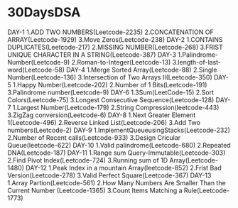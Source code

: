 # 30DaysDSA
DAY-1
1.ADD TWO NUMBERS(Leetcode-2235)
2.CONCATENATION OF ARRAY(Leetcode-1929)
3.Move Zeros(Leetcode-238)
 DAY-2 
 1.CONTAINS DUPLICATES(Leetcode-217) 2.MISSING NUMBER(Leetcode-268) 3.FRIST UNIQUE CHARACTER IN A STRING(Leetcode-387)
 DAY-3
 1.Palindrome-Number(Leetcode-9)
 2.Roman-to-Integer(Leetcode-13)
 3.length-of-last-word(Leetcode-58)
 DAY-4
 1.Merge Sorted Array(Leetcode-88)
 2.Single Number(Leetcode-136)
 3.Intersection of Two Arrays II(Leetcode-350)
 DAY-5
 1.Happy Number(Leetcode-202)
 2.Number of 1 Bits(Leetcode-191)
 3.Palindrome number(Leetcode-9)
 DAY-6
 1.3Sum(LeetCode-15) 
 2.Sort Colors(Leetcode-75)
 3.Longest Consecutive Sequence(Leetcode-128)
 DAY-7
 1.Largest Number(Leetcode-179)
 2.String Compression(leetcode-443)
 3.ZigZag conversion(Leetcode-6)
 DAY-8
 1.Next Greater Element 1(Leetcode-496)
 2.Reverse Linked List(Leetcode-206)
 3.Add Two numbers(Leetcode-2)
DAY-9
1.ImplementQueueusingStacks(Leetcode-232)
2.Number of Recent calls(Leetcode-933)
3.Design Cricular Queue(leetcode-622)
DAY-10
1.Valid palindrome(Leetcode-680)
2.Repeated DNA(Leetcode-187)
DAY-11
1.Range sum Query-Immutable(Leetcode-303)
2.Find Pivot Index(Leetcode-724)
3.Running sum of 1D Array(Leetcode-1480)
DAY-12
1.Peak Index in a  mountain Array(leetcode-852)
2.Frist Bad Version(Leetcode-278)
3.Valid Perfect Square(Leetcode-367)
DAY-13
1.Array Partion(Leetcode-561)
2.How Many Numbers Are Smaller Than the Current Number (Leetcode-1365)
3.Count Items Matching a Rule(Leetcode-1773)
